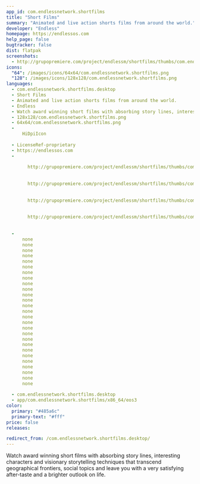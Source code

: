 ```yaml
---
app_id: com.endlessnetwork.shortfilms
title: "Short Films"
summary: "Animated and live action shorts films from around the world."
developer: "Endless"
homepage: https://endlessos.com
help_page: false
bugtracker: false
dist: flatpak
screenshots:
  - http://grupopremiere.com/project/endlessm/shortfilms/thumbs/com.endlessm.ShortFilms-thumb1.jpeg
icons:
  "64": /images/icons/64x64/com.endlessnetwork.shortfilms.png
  "128": /images/icons/128x128/com.endlessnetwork.shortfilms.png
languages:
  - com.endlessnetwork.shortfilms.desktop
  - Short Films
  - Animated and live action shorts films from around the world.
  - Endless
  - Watch award winning short films with absorbing story lines, interesting characters and visionary storytelling techniques that transcend geographical frontiers,  social topics and leave you with a very satisfying after-taste and a brighter outlook on life.
  - 128x128/com.endlessnetwork.shortfilms.png
  - 64x64/com.endlessnetwork.shortfilms.png
  - 
      HiDpiIcon
    
  - LicenseRef-proprietary
  - https://endlessos.com
  - 
      
        http://grupopremiere.com/project/endlessm/shortfilms/thumbs/com.endlessm.ShortFilms-thumb1.jpeg
      
      
        http://grupopremiere.com/project/endlessm/shortfilms/thumbs/com.endlessm.ShortFilms-thumb2.jpeg
      
      
        http://grupopremiere.com/project/endlessm/shortfilms/thumbs/com.endlessm.ShortFilms-thumb3.jpeg
      
      
        http://grupopremiere.com/project/endlessm/shortfilms/thumbs/com.endlessm.ShortFilms-thumb4.jpeg
      
    
  - 
      none
      none
      none
      none
      none
      none
      none
      none
      none
      none
      none
      none
      none
      none
      none
      none
      none
      none
      none
      none
      none
      none
      none
      none
      none
      none
      none
    
  - com.endlessnetwork.shortfilms.desktop
  - app/com.endlessnetwork.shortfilms/x86_64/eos3
color:
  primary: "#485a6c"
  primary-text: "#fff"
price: false
releases:

redirect_from: /com.endlessnetwork.shortfilms.desktop/
---
```


<p>Watch award winning short films with absorbing story lines, interesting characters and visionary storytelling techniques that transcend geographical frontiers,  social topics and leave you with a very satisfying after-taste and a brighter outlook on life.</p>